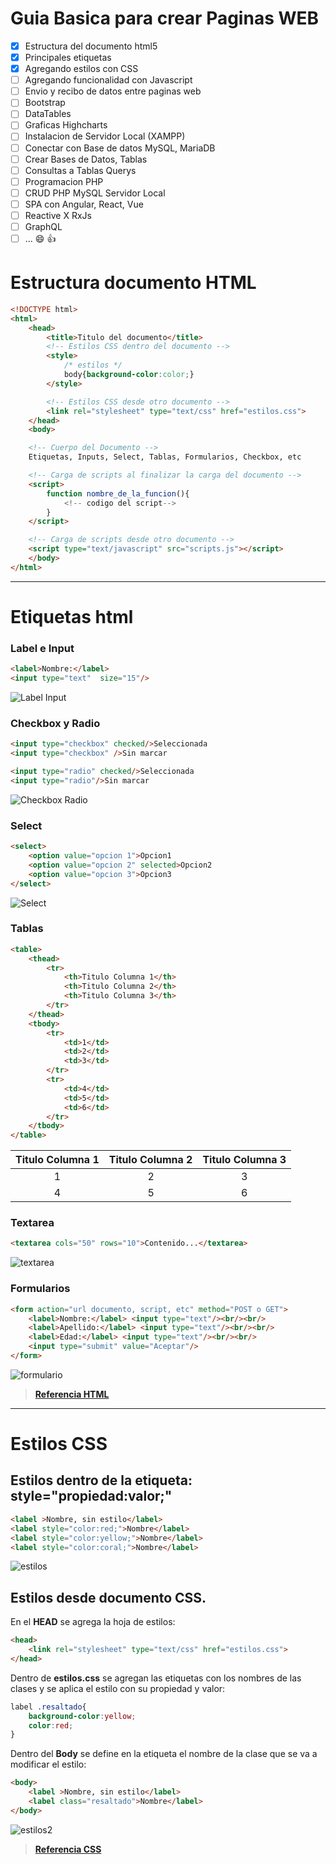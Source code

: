 # Guia Basica para crear Paginas WEB
* [x] Estructura del documento html5
* [x] Principales etiquetas
* [x] Agregando estilos con CSS
* [ ] Agregando funcionalidad con Javascript
* [ ] Envio y recibo de datos entre paginas web
* [ ] Bootstrap
* [ ] DataTables
* [ ] Graficas Highcharts
* [ ] Instalacion de Servidor Local (XAMPP)
* [ ] Conectar con Base de datos MySQL, MariaDB
* [ ] Crear Bases de Datos, Tablas
* [ ] Consultas a Tablas Querys
* [ ] Programacion PHP
* [ ] CRUD PHP MySQL Servidor Local
* [ ] SPA con Angular, React, Vue
* [ ] Reactive X RxJs
* [ ] GraphQL
* [ ] ... :smile: :+1:

# Estructura documento HTML
```html
<!DOCTYPE html>
<html>
    <head>
        <title>Titulo del documento</title>
        <!-- Estilos CSS dentro del documento -->
        <style>
            /* estilos */
            body{background-color:color;}
        </style>

        <!-- Estilos CSS desde otro documento -->
        <link rel="stylesheet" type="text/css" href="estilos.css">
    </head>
    <body>

    <!-- Cuerpo del Documento -->
    Etiquetas, Inputs, Select, Tablas, Formularios, Checkbox, etc

    <!-- Carga de scripts al finalizar la carga del documento -->
    <script>
        function nombre_de_la_funcion(){
            <!-- codigo del script-->
        }
    </script>

    <!-- Carga de scripts desde otro documento -->
    <script type="text/javascript" src="scripts.js"></script>
    </body>
</html>
```

***

# Etiquetas html

### Label e Input
```html
<label>Nombre:</label> 
<input type="text"  size="15"/>
```
![Label Input](label.jpg "Label e Input")

### Checkbox y Radio
```html
<input type="checkbox" checked/>Seleccionada
<input type="checkbox" />Sin marcar

<input type="radio" checked/>Seleccionada
<input type="radio"/>Sin marcar
```
![Checkbox Radio](checkbox.jpg "Checkbox y Radio")

### Select
```html
<select>
    <option value="opcion 1">Opcion1
    <option value="opcion 2" selected>Opcion2
    <option value="opcion 3">Opcion3
</select>
```
![Select](select.jpg "Select")


### Tablas
```html
<table>
    <thead>
        <tr>
            <th>Titulo Columna 1</th>
            <th>Titulo Columna 2</th>
            <th>Titulo Columna 3</th>
        </tr>
    </thead>
    <tbody>
        <tr>
            <td>1</td>
            <td>2</td>
            <td>3</td>
        </tr>
        <tr>
            <td>4</td>
            <td>5</td>
            <td>6</td>
        </tr>
    </tbody>
</table>
```
| Titulo Columna 1 | Titulo Columna 2 | Titulo Columna 3 |
|:---:|:---:|:---:|
|1|2|3|
|4|5|6|

### Textarea
```html
<textarea cols="50" rows="10">Contenido...</textarea>
```
![textarea](textarea.jpg "textarea")

### Formularios
```html
<form action="url documento, script, etc" method="POST o GET">
    <label>Nombre:</label> <input type="text"/><br/><br/>
    <label>Apellido:</label> <input type="text"/><br/><br/>
    <label>Edad:</label> <input type="text"/><br/><br/>
    <input type="submit" value="Aceptar"/>
</form>
```
![formulario](formulario.jpg "formulario")

>**[Referencia HTML](https://www.w3schools.com/html/default.asp "Etiquetas HTML")**

***

# Estilos CSS

## Estilos dentro de la etiqueta: style="propiedad:valor;"

```html
<label >Nombre, sin estilo</label>
<label style="color:red;">Nombre</label>
<label style="color:yellow;">Nombre</label>
<label style="color:coral;">Nombre</label>
```
![estilos](estilos.jpg "Estilos")

## Estilos desde documento CSS.

En el **HEAD** se agrega la hoja de estilos:

```html
<head>
    <link rel="stylesheet" type="text/css" href="estilos.css">
</head>
```

Dentro de **estilos.css** se agregan las etiquetas con los nombres de las clases y se aplica el estilo con su propiedad y valor:

```css
label .resaltado{
    background-color:yellow;
    color:red;
}
```

Dentro del **Body** se define en la etiqueta el nombre de la clase que se va a modificar el estilo:
```html
<body>
    <label >Nombre, sin estilo</label>
    <label class="resaltado">Nombre</label>
</body>    
```
![estilos2](estilos2.jpg "estilos2")

>**[Referencia CSS](https://www.w3schools.com/css/ "Propiedades CSS")**

